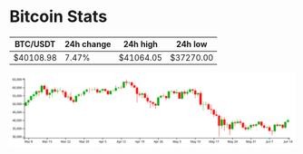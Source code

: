 # Bitcoin Stats

BTC/USDT|24h change|24h high|24h low|
|---|---|---|---|
|$40108.98|7.47%|$41064.05|$37270.00|

<img src="./chart.svg">
